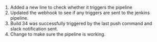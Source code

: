 1. Added a new line to check whether it triggers the pipeline
2. Updated the webhook to see if any triggers are sent to the jenkins pipeline.
3. Build 34 was successfully triggered by the last push command and slack notification sent.
4. Change to make sure the pipeline is working.

